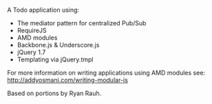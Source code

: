A Todo application using:

<ul>
<li>The mediator pattern for centralized Pub/Sub</li>
<li>RequireJS</li>
<li>AMD modules</li>
<li>Backbone.js & Underscore.js</li>
<li>jQuery 1.7</li>
<li>Templating via jQuery.tmpl</li>
</ul>

For more information on writing applications using AMD modules see:
http://addyosmani.com/writing-modular-js

Based on portions by Ryan Rauh.